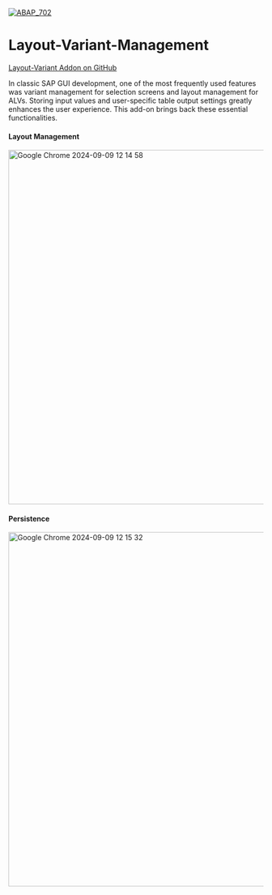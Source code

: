 [![ABAP_702](https://github.com/abap2UI5-addons/layout-variant-management/actions/workflows/build_downport.yaml/badge.svg)](https://github.com/abap2UI5-addons/layout-variant-management/actions/workflows/build_downport.yaml)

# Layout-Variant-Management

<i class="fa-brands fa-github"></i> [Layout-Variant Addon on GitHub](https://github.com/abap2UI5-addons/layout-variant-management)<br>

In classic SAP GUI development, one of the most frequently used features was variant management for selection screens and layout management for ALVs. Storing input values and user-specific table output settings greatly enhances the user experience. This add-on brings back these essential functionalities.

#### Layout Management
<img width="700" alt="Google Chrome 2024-09-09 12 14 58" src="https://github.com/user-attachments/assets/5e5f9291-3817-4a66-a886-cd0ac0c6e175">

#### Persistence
<img width="700" alt="Google Chrome 2024-09-09 12 15 32" src="https://github.com/user-attachments/assets/d7f39663-d864-4737-89e4-8e925e54bc2d">

